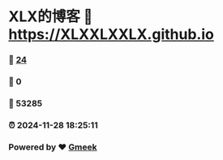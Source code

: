 # XLX的博客 :link: https://XLXXLXXLX.github.io 
### :page_facing_up: [24](https://XLXXLXXLX.github.io/tag.html) 
### :speech_balloon: 0 
### :hibiscus: 53285 
### :alarm_clock: 2024-11-28 18:25:11 
### Powered by :heart: [Gmeek](https://github.com/Meekdai/Gmeek)
